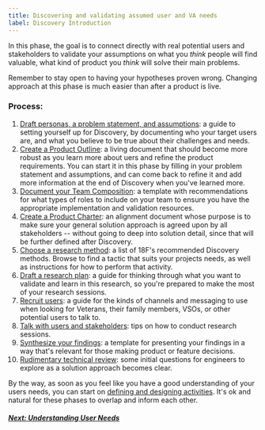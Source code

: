 ```yaml
---
title: Discovering and validating assumed user and VA needs
label: Discovery Introduction
---
```

In this phase, the goal is to connect directly with real potential users and stakeholders to validate your assumptions on what you *think* people will find valuable, what kind of product you *think* will solve their main problems.

Remember to stay open to having your hypotheses proven wrong. Changing approach at this phase is much easier than after a product is live.

### Process:
1. [Draft personas, a problem statement, and assumptions](./problem-statements-and-assumptions): a guide to setting yourself up for Discovery, by documenting who your target users are, and what you believe to be true about their challenges and needs.
1. [Create a Product Outline](./product-outline): a living document that should become more robust as you learn more about uers and refine the product requirements. You can start it in this phase by filling in your problem statement and assumptions, and can come back to refine it and add more information at the end of Discovery when you've learned more.
1. [Document your Team Composition](./team-composition): a template with recommendations for what types of roles to include on your team to ensure you have the appropriate implementation and validation resources.
1. [Create a Product Charter](./product-charter): an alignment document whose purpose is to make sure your general solution approach is agreed upon by all stakeholders -- without going to deep into solution detail, since that will be further defined after Discovery.
1. <a href='https://methods.18f.gov/discover/' target="blank">Choose a research method</a>: a list of 18F's recommended Discovery methods. Browse to find a tactic that suits your projects needs, as well as instructions for how to perform that activity.
1. [Draft a research plan](./draft-research-plan): a guide for thinking through what you want to validate and learn in this research, so you're prepared to make the most of your research sessions.
1. [Recruit users](./recruit-users): a guide for the kinds of channels and messaging to use when looking for Veterans, their family members, VSOs, or other potential users to talk to.
1. [Talk with users and stakeholders](./talk-with-users-and-stakeholders): tips on how to conduct research sessions.
1. [Synthesize your findings](./synthesize-your-findings): a template for presenting your findings in a way that's relevant for those making product or feature decisions.
1. [Rudimentary technical review](./rudimentary-technical-review/): some initial questions for engineers to explore as a solution approach becomes clear.

By the way, as soon as you feel like you have a good understanding of your users needs, you can start on [defining and designing activities](../design-and-define/design-and-define-intro). It's ok and natural for these phases to overlap and inform each other.

<!-- Next Button -->
<a href='./understanding-user-needs'><div class="next-button"><h5 class="next-text">Next: Understanding User Needs</h5></div></a>
